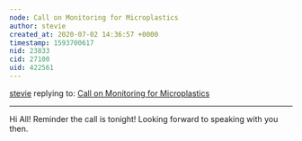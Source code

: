 ```yaml
---
node: Call on Monitoring for Microplastics
author: stevie
created_at: 2020-07-02 14:36:57 +0000
timestamp: 1593700617
nid: 23833
cid: 27100
uid: 422561
---
```




[stevie](../profile/stevie) replying to: [Call on Monitoring for Microplastics](../notes/stevie/06-12-2020/call-on-monitoring-for-microplastics)

----
Hi All! Reminder the call is tonight! Looking forward to speaking with you then.  